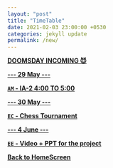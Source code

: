 ```yaml
---
layout: "post"
title: "TimeTable"
date: 2021-02-03 23:00:00 +0530
categories: jekyll update
permalink: /new/
---
```


<u><b>DOOMSDAY INCOMING 😈

--- 29 May ---

`AM` - IA-2 4:00 TO 5:00 

--- 30 May ---

`EC` - Chess Tournament

--- 4 June ---

`EE` - Video + PPT for the project

[Back to HomeScreen](https://oberonprime117.github.io/TimeTable/)